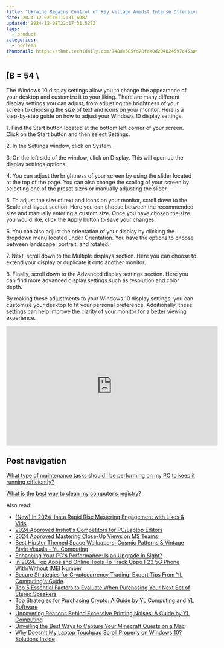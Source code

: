 ```yaml
---
title: "Ukraine Regains Control of Key Village Amidst Intense Offensive: Insights From YL Computing's Report on Current Conflict Dynamics"
date: 2024-12-02T16:12:31.698Z
updated: 2024-12-08T22:17:31.527Z
tags:
  - product
categories:
  - pcclean
thumbnail: https://thmb.techidaily.com/748de385fd78faa0d204024597c45304a88577256e08ed293c3cd91c5718eb11.jpg
---
```


## \[B = 54 \

The Windows 10 display settings allow you to change the appearance of your desktop and customize it to your liking. There are many different display settings you can adjust, from adjusting the brightness of your screen to choosing the size of text and icons on your monitor. Here is a step-by-step guide on how to adjust your Windows 10 display settings. 

1\. Find the Start button located at the bottom left corner of your screen. Click on the Start button and then select Settings.

2\. In the Settings window, click on System.

3\. On the left side of the window, click on Display. This will open up the display settings options. 

4\. You can adjust the brightness of your screen by using the slider located at the top of the page. You can also change the scaling of your screen by selecting one of the preset sizes or manually adjusting the slider.

5\. To adjust the size of text and icons on your monitor, scroll down to the Scale and layout section. Here you can choose between the recommended size and manually entering a custom size. Once you have chosen the size you would like, click the Apply button to save your changes.

6\. You can also adjust the orientation of your display by clicking the dropdown menu located under Orientation. You have the options to choose between landscape, portrait, and rotated.

7\. Next, scroll down to the Multiple displays section. Here you can choose to extend your display or duplicate it onto another monitor.

8\. Finally, scroll down to the Advanced display settings section. Here you can find more advanced display settings such as resolution and color depth. 

By making these adjustments to your Windows 10 display settings, you can customize your desktop to fit your personal preference. Additionally, these settings can help improve the clarity of your monitor for a better viewing experience.

<!-- affiliate ads begin -->
<iframe width="560" height="315" src="https://www.youtube.com/embed/ME5-sAQJVE4?si=ZfcvJSnhQevWtjI0" title="YouTube video player" frameborder="0" allow="accelerometer; autoplay; clipboard-write; encrypted-media; gyroscope; picture-in-picture; web-share" referrerpolicy="strict-origin-when-cross-origin" allowfullscreen></iframe>
<!-- affiliate ads end -->

## Post navigation

[What type of maintenance tasks should I be performing on my PC to keep it running efficiently?](https://tools.techidaily.com/pcclean/products/)

[What is the best way to clean my computer’s registry?](https://tools.techidaily.com/pcclean/products/)

<ins class="adsbygoogle"
     style="display:block"
     data-ad-format="autorelaxed"
     data-ad-client="ca-pub-7571918770474297"
     data-ad-slot="1223367746"></ins>

<ins class="adsbygoogle"
     style="display:block"
     data-ad-client="ca-pub-7571918770474297"
     data-ad-slot="8358498916"
     data-ad-format="auto"
     data-full-width-responsive="true"></ins>

<span class="atpl-alsoreadstyle">Also read:</span>
<div><ul>
<li><a href="https://instagram-clips.techidaily.com/new-in-2024-insta-rapid-rise-mastering-engagement-with-likes-and-vids/"><u>[New] In 2024, Insta Rapid Rise Mastering Engagement with Likes & Vids</u></a></li>
<li><a href="https://extra-support.techidaily.com/2024-approved-inshots-competitors-for-pclaptop-editors/"><u>2024 Approved Inshot's Competitors for PC/Laptop Editors</u></a></li>
<li><a href="https://extra-support.techidaily.com/2024-approved-mastering-close-up-views-on-ms-teams/"><u>2024 Approved Mastering Close-Up Views on MS Teams</u></a></li>
<li><a href="https://win-hot.techidaily.com/best-hipster-themed-space-wallpapers-cosmic-patterns-and-vintage-style-visuals-yl-computing/"><u>Best Hipster Themed Space Wallpapers: Cosmic Patterns & Vintage Style Visuals - YL Computing</u></a></li>
<li><a href="https://win-hot.techidaily.com/enhancing-your-pcs-performance-is-an-upgrade-in-sight/"><u>Enhancing Your PC's Performance: Is an Upgrade in Sight?</u></a></li>
<li><a href="https://easy-unlock-android.techidaily.com/in-2024-top-apps-and-online-tools-to-track-oppo-f23-5g-phone-withwithout-imei-number-by-drfone-android/"><u>In 2024, Top Apps and Online Tools To Track Oppo F23 5G Phone With/Without IMEI Number</u></a></li>
<li><a href="https://win-hot.techidaily.com/secure-strategies-for-cryptocurrency-trading-expert-tips-from-yl-computings-guide/"><u>Secure Strategies for Cryptocurrency Trading: Expert Tips From YL Computing's Guide</u></a></li>
<li><a href="https://techtrends.techidaily.com/top-5-essential-factors-to-evaluate-when-purchasing-your-next-set-of-stereo-speakers/"><u>Top 5 Essential Factors to Evaluate When Purchasing Your Next Set of Stereo Speakers</u></a></li>
<li><a href="https://win-hot.techidaily.com/top-strategies-for-purchasing-crypto-a-guide-by-yl-computing-and-yl-software/"><u>Top Strategies for Purchasing Crypto: A Guide by YL Computing and YL Software</u></a></li>
<li><a href="https://win-hot.techidaily.com/uncovering-reasons-behind-excessive-printing-noises-a-guide-by-yl-computing/"><u>Uncovering Reasons Behind Excessive Printing Noises: A Guide by YL Computing</u></a></li>
<li><a href="https://screen-capture.techidaily.com/unveiling-the-best-ways-to-capture-your-minecraft-quests-on-a-mac/"><u>Unveiling the Best Ways to Capture Your Minecraft Quests on a Mac</u></a></li>
<li><a href="https://common-error.techidaily.com/1723211454114-why-doesnt-my-laptop-touchpad-scroll-properly-on-windows-10-solutions-inside/"><u>Why Doesn't My Laptop Touchpad Scroll Properly on Windows 10? Solutions Inside</u></a></li>
</ul></div>

